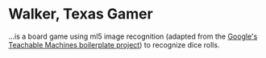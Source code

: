 # Walker, Texas Gamer
...is a board game using ml5 image recognition (adapted from the [Google's Teachable Machines boilerplate project](https://github.com/googlecreativelab/teachable-machine-boilerplate)) to recognize dice rolls.
